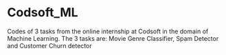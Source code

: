 # Codsoft_ML
Codes of 3 tasks from the online internship at Codsoft in the domain of Machine Learning. The 3 tasks are: Movie Genre Classifier, Spam Detector and Customer Churn detector 
